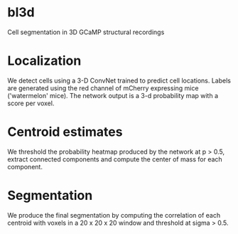 # bl3d
Cell segmentation in 3D GCaMP structural recordings

# Localization
We detect cells using a 3-D ConvNet trained to predict cell locations. Labels are generated using the red channel of mCherry expressing mice ('watermelon' mice). The network output is a 3-d probability map with a score per voxel.

# Centroid estimates
We threshold the probability heatmap produced by the network at p > 0.5, extract connected components and compute the center of mass for each component.

# Segmentation
We produce the final segmentation by computing the correlation of each centroid with voxels in a 20 x 20 x 20 window and threshold at sigma > 0.5.
